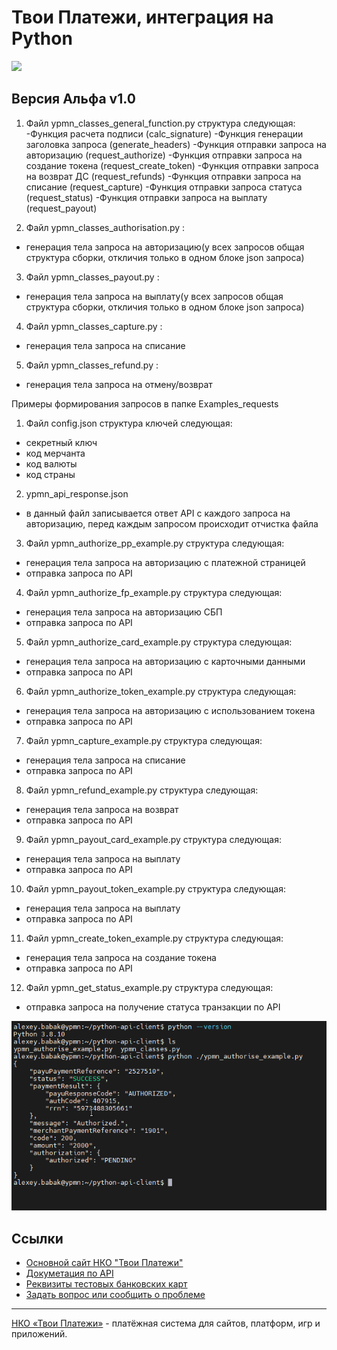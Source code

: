# Твои Платежи, интеграция на Python
![](https://repository-images.githubusercontent.com/638835276/ff494b04-d65b-4843-8759-e85c689a7e80)

## Версия Альфа v1.0
1) Файл ypmn_classes_general_function.py структура следующая:
-Функция расчета подписи (calc_signature)
-Функция генерации заголовка запроса (generate_headers)
-Функция отправки запроса на авторизацию (request_authorize)
-Функция отправки запроса на создание токена (request_create_token)
-Функция отправки запроса на возврат ДС (request_refunds)
-Функция отправки запроса на списание (request_capture)
-Функция отправки запроса статуса (request_status)
-Функция отправки запроса на выплату (request_payout)


2) Файл ypmn_classes_authorisation.py :
- генерация тела запроса на авторизацию(у всех запросов общая структура сборки, откличия только в одном блоке json запроса)


3) Файл ypmn_classes_payout.py :
- генерация тела запроса на выплату(у всех запросов общая структура сборки, откличия только в одном блоке json запроса)


4) Файл ypmn_classes_capture.py :
- генерация тела запроса на списание


5) Файл ypmn_classes_refund.py :
- генерация тела запроса на отмену/возврат


Примеры формирования запросов в папке Examples_requests

1) Файл config.json структура ключей следующая:
- секретный ключ
- код мерчанта
- код валюты
- код страны

2) ypmn_api_response.json
- в данный файл записывается ответ API с каждого запроса на авторизацию, перед каждым запросом происходит отчистка файла

3) Файл ypmn_authorize_pp_example.py структура следующая:
- генерация тела запроса на авторизацию с платежной страницей
- отправка запроса по API

4) Файл ypmn_authorize_fp_example.py структура следующая:
- генерация тела запроса на авторизацию СБП
- отправка запроса по API

5) Файл ypmn_authorize_card_example.py структура следующая:
- генерация тела запроса на авторизацию с карточными данными
- отправка запроса по API

6) Файл ypmn_authorize_token_example.py структура следующая:
- генерация тела запроса на авторизацию с использованием токена
- отправка запроса по API
 
7) Файл ypmn_capture_example.py структура следующая:
- генерация тела запроса на списание
- отправка запроса по API

8) Файл ypmn_refund_example.py структура следующая:
- генерация тела запроса на возврат
- отправка запроса по API

9) Файл ypmn_payout_card_example.py структура следующая:
- генерация тела запроса на выплату
- отправка запроса по API

10) Файл ypmn_payout_token_example.py структура следующая:
- генерация тела запроса на выплату
- отправка запроса по API

11) Файл ypmn_create_token_example.py структура следующая:
- генерация тела запроса на создание токена
- отправка запроса по API

12) Файл ypmn_get_status_example.py структура следующая:
- отправка запроса на получение статуса транзакции по API 

![](https://github.com/yourpayments/python-api-client/blob/main/ypmn-python-client.png)

## Ссылки
- [Основной сайт НКО "Твои Платежи"](https://YPMN.ru/)
- [Докуметация по API](https://ypmn.ru/ru/documentation/)
- [Реквизиты тестовых банковских карт](https://dev.payu.ru/ru/documents/rest-api/testing/#menu-2)
- [Задать вопрос или сообщить о проблеме](https://github.com/yourpayments/php-api-client/issues/new)

-------------
[НКО «Твои Платежи»](https://YPMN.ru/ "Платёжная система для сайтов, платформ и приложений") - платёжная система для сайтов, платформ, игр и приложений.
